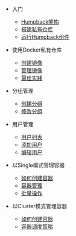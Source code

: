 - 入门
  - [Humpback架构](humpback-arch.md)
  - [搭建私有仓库](build-registry.md)
  - [运行Humpback组件](run-humpback-components.md)

- 使用Docker私有仓库
  - [创建镜像](build-image.md)
  - [管理镜像](manage-image.md)
  - [最佳实践](image-best-practice.md)

- 分组管理
  - [创建分组](create-group.md)
  - [修改分组](edit-group.md)
  
- 用户管理
  - [用户列表](user-manage.md)
  - [添加用户](add-user.md)
  - [编辑用户](edit-user.md)

- 以Single模式管理容器
  - [如何创建容器](single-create-container.md)
  - [容器管理](single-manage-container.md)
  - [批量操作](single-batch-operate.md)

- 以Cluster模式管理容器
  - [如何创建容器](cluster-create-container.md)
  - [容器调度策略](cluster-container-schedule.md)